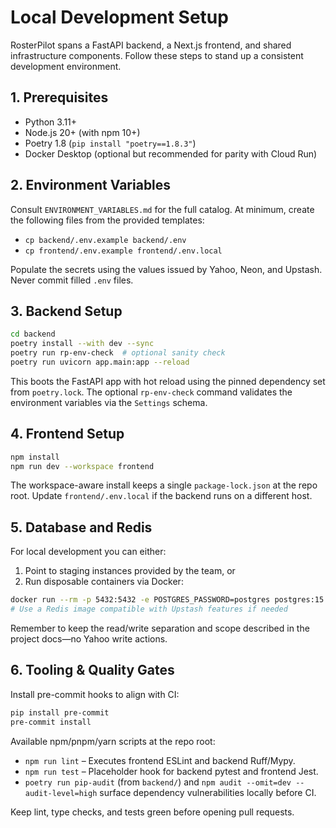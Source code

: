 # Local Development Setup

RosterPilot spans a FastAPI backend, a Next.js frontend, and shared
infrastructure components. Follow these steps to stand up a consistent
development environment.

## 1. Prerequisites

- Python 3.11+
- Node.js 20+ (with npm 10+)
- Poetry 1.8 (`pip install "poetry==1.8.3"`)
- Docker Desktop (optional but recommended for parity with Cloud Run)

## 2. Environment Variables

Consult `ENVIRONMENT_VARIABLES.md` for the full catalog. At minimum,
create the following files from the provided templates:

- `cp backend/.env.example backend/.env`
- `cp frontend/.env.example frontend/.env.local`

Populate the secrets using the values issued by Yahoo, Neon, and
Upstash. Never commit filled `.env` files.

## 3. Backend Setup

```bash
cd backend
poetry install --with dev --sync
poetry run rp-env-check  # optional sanity check
poetry run uvicorn app.main:app --reload
```

This boots the FastAPI app with hot reload using the pinned dependency
set from `poetry.lock`. The optional `rp-env-check` command validates the
environment variables via the `Settings` schema.

## 4. Frontend Setup

```bash
npm install
npm run dev --workspace frontend
```

The workspace-aware install keeps a single `package-lock.json` at the
repo root. Update `frontend/.env.local` if the backend runs on a
different host.

## 5. Database and Redis

For local development you can either:

1. Point to staging instances provided by the team, or
2. Run disposable containers via Docker:

```bash
docker run --rm -p 5432:5432 -e POSTGRES_PASSWORD=postgres postgres:15
# Use a Redis image compatible with Upstash features if needed
```

Remember to keep the read/write separation and scope described in the
project docs—no Yahoo write actions.

## 6. Tooling & Quality Gates

Install pre-commit hooks to align with CI:

```bash
pip install pre-commit
pre-commit install
```

Available npm/pnpm/yarn scripts at the repo root:

- `npm run lint` – Executes frontend ESLint and backend Ruff/Mypy.
- `npm run test` – Placeholder hook for backend pytest and frontend Jest.
- `poetry run pip-audit` (from `backend/`) and `npm audit --omit=dev --audit-level=high`
  surface dependency vulnerabilities locally before CI.

Keep lint, type checks, and tests green before opening pull requests.
